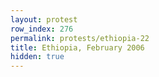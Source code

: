 ```yaml
---
layout: protest
row_index: 276
permalink: protests/ethiopia-22
title: Ethiopia, February 2006
hidden: true
---
```

